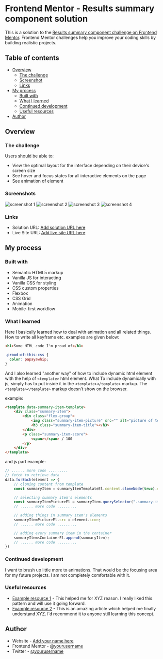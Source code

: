 # Frontend Mentor - Results summary component solution

This is a solution to the [Results summary component challenge on Frontend Mentor](https://www.frontendmentor.io/challenges/results-summary-component-CE_K6s0maV). Frontend Mentor challenges help you improve your coding skills by building realistic projects.

## Table of contents

- [Overview](#overview)
  - [The challenge](#the-challenge)
  - [Screenshot](#screenshot)
  - [Links](#links)
- [My process](#my-process)
  - [Built with](#built-with)
  - [What I learned](#what-i-learned)
  - [Continued development](#continued-development)
  - [Useful resources](#useful-resources)
- [Author](#author)

## Overview

### The challenge

Users should be able to:

- View the optimal layout for the interface depending on their device's screen size
- See hover and focus states for all interactive elements on the page
- See animation of element

### Screenshots

![screenshot 1](./assets/images/screenshots/screenshot1.png)
![screenshot 2](./assets/images/screenshots/screenshot2.png)
![screenshot 3](./assets/images/screenshots/screenshot3.png)
![screenshot 4](./assets/images/screenshots/screenshot4.png)

### Links

- Solution URL: [Add solution URL here](https://your-solution-url.com)
- Live Site URL: [Add live site URL here](https://your-live-site-url.com)

## My process

### Built with

- Semantic HTML5 markup
- Vanilla JS for interacting
- Vanilla CSS for styling
- CSS custom properties
- Flexbox
- CSS Grid
- Animation
- Mobile-first workflow

### What I learned

Here I basically learned how to deal with animation and all related things. How to write all keyframe etc.
examples are given below:

```html
<h1>Some HTML code I'm proud of</h1>
```

```css
.proud-of-this-css {
  color: papayawhip;
}
```

And I also learned "another way" of how to include dynamic html element with the help of ```<template>``` html element. What To include dynamically with js, simply has to put inside it in the ```<template></template>``` markup. The ```<template></template>``` markup doesn't show on the browser.

example:

```html
<template data-summary-item-template>
    <div class="summary-item">
        <div class="flex-group">
            <img class="summary-item-picture" src="" alt="picture of topic">
            <h3 class="summary-item-title"></h3>
        </div>
        <p class="summary-item-score">
            <span></span> / 100
        </p>
    </div>
</template>
```

and js part example:

```js
// ...... more code .........
// fetch to retrieve data
data.forEach(element => {
    // cloning content from template
    const summaryItem = summaryItemTemplateEl.content.cloneNode(true).children[0];

    // selecting summary item's elements
    const summaryItemPictureEl = summaryItem.querySelector(".summary-item-picture");
    // ...... more code .........

    // adding things in summary item's elements
    summaryItemPictureEl.src = element.icon;
    // ...... more code .........

    // adding every summary item in the container
    summaryItemsContainerEl.append(summaryItem);
    // ...... more code .........
})
```

### Continued development

I want to brush up little more to animations. That would be the focusing area for my future projects. I am not completely comfortable with it.

### Useful resources

- [Example resource 1](https://www.example.com) - This helped me for XYZ reason. I really liked this pattern and will use it going forward.
- [Example resource 2](https://www.example.com) - This is an amazing article which helped me finally understand XYZ. I'd recommend it to anyone still learning this concept.

## Author

- Website - [Add your name here](https://www.your-site.com)
- Frontend Mentor - [@yourusername](https://www.frontendmentor.io/profile/yourusername)
- Twitter - [@yourusername](https://www.twitter.com/yourusername)
